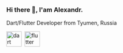 ### Hi there 👋, I'am Alexandr.

Dart/Flutter Developer from Tyumen, Russia

<img src="https://cdn.jsdelivr.net/gh/devicons/devicon/icons/dart/dart-original.svg" 
          title='dart' width=40 height=40 />&nbsp;
<img src="https://cdn.jsdelivr.net/gh/devicons/devicon/icons/flutter/flutter-original.svg"
          title='flutter' width=40 height=40/>&nbsp;
          

<!--
**theivmatic/theivmatic** is a ✨ _special_ ✨ repository because its `README.md` (this file) appears on your GitHub profile.

Here are some ideas to get you started:

- 🔭 I’m currently working on ...
- 🌱 I’m currently learning ...
- 👯 I’m looking to collaborate on ...
- 🤔 I’m looking for help with ...
- 💬 Ask me about ...
- 📫 How to reach me: ...
- 😄 Pronouns: ...
- ⚡ Fun fact: ...
-->
